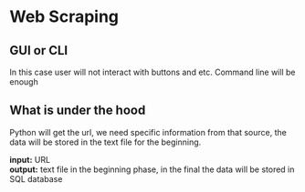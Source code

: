 # Web Scraping

## GUI or CLI
In this case user will not interact with buttons and etc.
Command line will be enough

## What is under the hood
Python will get the url, we need specific information from that source, the data will be stored in the text file for the beginning.

**input:** URL <br>
**output:** text file in the beginning phase, in the final the data will be stored in SQL database
